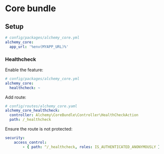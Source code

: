 # Core bundle

## Setup

```yaml
# config/packages/alchemy_core.yml
alchemy_core:
  app_url: '%env(MYAPP_URL)%'
```

### Healthcheck

Enable the feature:
```yaml
# config/packages/alchemy_core.yml
alchemy_core:
  healthcheck: ~
```

Add route:
```yaml
# config/routes/alchemy_core.yaml
alchemy_core_healthcheck:
  controller: Alchemy\CoreBundle\Controller\HealthCheckAction
  path: /_healthcheck
```

Ensure the route is not protected:
```yaml
security:
    access_control:
        - { path: ^/_healthcheck, roles: IS_AUTHENTICATED_ANONYMOUSLY }
```
